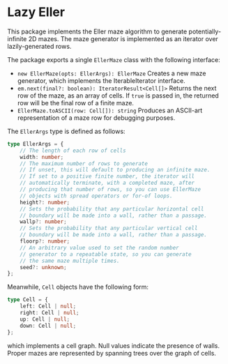 Lazy Eller
==========

This package implements the Eller maze algorithm to generate potentially-infinite 2D mazes. The maze generator is implemented as an iterator over lazily-generated rows.

The package exports a single `EllerMaze` class with the following interface:

* `new EllerMaze(opts: EllerArgs): EllerMaze` Creates a new maze generator, which implements the IterableIterator interface.
* `em.next(final?: boolean): IteratorResult<Cell[]>` Returns the next row of the maze, as an array of cells. If `true` is passed in, the returned row will be the final row of a finite maze.
* `EllerMaze.toASCII(row: Cell[]): string` Produces an ASCII-art representation of a maze row for debugging purposes.

The `EllerArgs` type is defined as follows:

```ts
type EllerArgs = {
    // The length of each row of cells
    width: number;
    // The maximum number of rows to generate
    // If unset, this will default to producing an infinite maze.
    // If set to a positive finite number, the iterator will
    // automatically terminate, with a completed maze, after
    // producing that number of rows, so you can use EllerMaze
    // objects with spread operators or for-of loops.
    height?: number;
    // Sets the probability that any particular horizontal cell
    // boundary will be made into a wall, rather than a passage.
    wallp?: number;
    // Sets the probability that any particular vertical cell
    // boundary will be made into a wall, rather than a passage.
    floorp?: number;
    // An arbitrary value used to set the random number
    // generator to a repeatable state, so you can generate
    // the same maze multiple times.
    seed?: unknown;
};
```

Meanwhile, `Cell` objects have the following form:

```ts
type Cell = {
    left: Cell | null;
    right: Cell | null;
    up: Cell | null;
    down: Cell | null;
};
```

which implements a cell graph. Null values indicate the presence of walls. Proper mazes are represented by spanning trees over the graph of cells.
